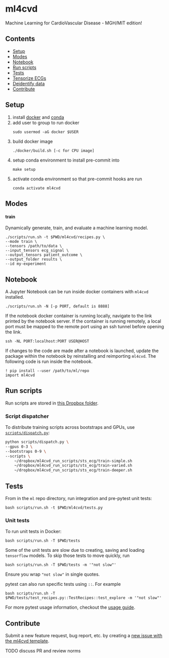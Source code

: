 # ml4cvd
Machine Learning for CardioVascular Disease - MGH/MIT edition!

## Contents
- [Setup](#setup)
- [Modes](#modes)
- [Notebook](#notebook)
- [Run scripts](#run-scripts)
- [Tests](#tests)
- [Tensorize ECGs](docs/tensorize_ecgs.md)
- [Deidentify data](docs/deidentify.md)
- [Contribute](#contribute)

## Setup
1. install [docker](https://docs.docker.com/get-docker/) and [conda](https://docs.conda.io/projects/conda/en/latest/user-guide/install/)
2. add user to group to run docker
    ```
    sudo usermod -aG docker $USER
    ```
3. build docker image
    ```
    ./docker/build.sh [-c for CPU image]
    ```
4. setup conda environment to install pre-commit into
    ```
    make setup
    ```
5. activate conda environment so that pre-commit hooks are run
    ```
    conda activate ml4cvd
    ```

## Modes

#### train
Dynamically generate, train, and evaluate a machine learning model.
```
./scripts/run.sh -t $PWD/ml4cvd/recipes.py \
--mode train \
--tensors /path/to/data \
--input_tensors ecg_signal \
--output_tensors patient_outcome \
--output_folder results \
--id my-experiment
```

## Notebook
A Jupyter Notebook can be run inside docker containers with `ml4cvd` installed.
```
./scripts/run.sh -N [-p PORT, default is 8888]
```

If the notebook docker container is running locally, navigate to the link printed by the notebook server.
If the container is running remotely, a local port must be mapped to the remote port using an ssh tunnel before opening the link.
```
ssh -NL PORT:localhost:PORT USER@HOST
```

If changes to the code are made after a notebook is launched, update the package within the notebook by reinstalling and reimporting `ml4cvd`. The following code is run inside the notebook.
```
! pip install --user /path/to/ml/repo
import ml4cvd
```

## Run scripts
Run scripts are stored in [this Dropbox folder](https://www.dropbox.com/sh/hjz7adj01x1erfs/AABnZifp1mUqs7Z_26zm4ly9a?dl=0).

### Script dispatcher

To distribute training scripts across bootstraps and GPUs, use [`scripts/dispatch.py`](https://github.com/aguirre-lab/ml/blob/er_dispatcher/scripts/dispatch.py):

```zsh
python scripts/dispatch.py \
--gpus 0-3 \
--bootstraps 0-9 \
--scripts \
    ~/dropbox/ml4cvd_run_scripts/sts_ecg/train-simple.sh
    ~/dropbox/ml4cvd_run_scripts/sts_ecg/train-varied.sh
    ~/dropbox/ml4cvd_run_scripts/sts_ecg/train-deeper.sh
```

## Tests
From in the `ml` repo directory, run integration and pre-pytest unit tests:
```
bash scripts/run.sh -t $PWD/ml4cvd/tests.py
```

### Unit tests
To run unit tests in Docker:
```
bash scripts/run.sh -T $PWD/tests
```

Some of the unit tests are slow due to creating, saving and loading `tensorflow` models.
To skip those tests to move quickly, run
```
bash scripts/run.sh -T $PWD/tests -m '"not slow"'
```
Ensure you wrap `"not slow"` in single quotes.

pytest can also run specific tests using `::`. For example
```
bash scripts/run.sh -T $PWD/tests/test_recipes.py::TestRecipes::test_explore -m '"not slow"'
```

For more pytest usage information, checkout the [usage guide](https://docs.pytest.org/en/latest/usage.html).


## Contribute

Submit a new feature request, bug report, etc. by creating a [new issue with the ml4cvd template](https://github.com/aguirre-lab/ml/issues/new/choose).

TODO discuss PR and review norms
